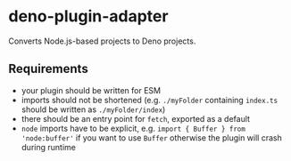 # deno-plugin-adapter
Converts Node.js-based projects to Deno projects.

## Requirements
- your plugin should be written for ESM
- imports should not be shortened (e.g. `./myFolder` containing `index.ts` should be written as `./myFolder/index`)
- there should be an entry point for `fetch`, exported as a default
- `node` imports have to be explicit, e.g. `import { Buffer } from 'node:buffer'` if you want to use `Buffer` otherwise the plugin will crash during runtime
